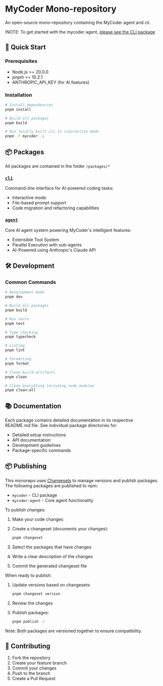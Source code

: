 # MyCoder Mono-repository

An open-source mono-repository containing the MyCoder agent and cli.

!NOTE: To get started with the mycoder agent, [please see the CLI package](packages/cli)

## 🚀 Quick Start

### Prerequisites

- Node.js >= 20.0.0
- pnpm >= 10.2.1
- ANTHROPIC_API_KEY (for AI features)

### Installation

```bash
# Install dependencies
pnpm install

# Build all packages
pnpm build

# Run locally built cli in interactive mode
pnpm -f mycoder -i
```

## 📦 Packages

All packages are contained in the folder `/packages/*`

### [`cli`](packages/cli)

Command-line interface for AI-powered coding tasks:

- Interactive mode
- File-based prompt support
- Code migration and refactoring capabilities

### [`agent`](packages/agent)

Core AI agent system powering MyCoder's intelligent features:

- Extensible Tool System
- Parallel Execution with sub-agents
- AI-Powered using Anthropic's Claude API

## 🛠 Development

### Common Commands

```bash
# Development mode
pnpm dev

# Build all packages
pnpm build

# Run tests
pnpm test

# Type checking
pnpm typecheck

# Linting
pnpm lint

# Formatting
pnpm format

# Clean build artifacts
pnpm clean

# Clean everything including node_modules
pnpm clean:all
```

## 📚 Documentation

Each package contains detailed documentation in its respective README.md file. See individual package directories for:

- Detailed setup instructions
- API documentation
- Development guidelines
- Package-specific commands

## 📦 Publishing

This monorepo uses [Changesets](https://github.com/changesets/changesets) to manage versions and publish packages. The following packages are published to npm:

- `mycoder` - CLI package
- `mycoder-agent` - Core agent functionality

To publish changes:

1. Make your code changes
2. Create a changeset (documents your changes):

   ```bash
   pnpm changeset
   ```

3. Select the packages that have changes
4. Write a clear description of the changes
5. Commit the generated changeset file

When ready to publish:

1. Update versions based on changesets:

   ```bash
   pnpm changeset version
   ```

2. Review the changes
3. Publish packages:

   ```bash
   pnpm publish -r
   ```

Note: Both packages are versioned together to ensure compatibility.

## 🤝 Contributing

1. Fork the repository
2. Create your feature branch
3. Commit your changes
4. Push to the branch
5. Create a Pull Request

